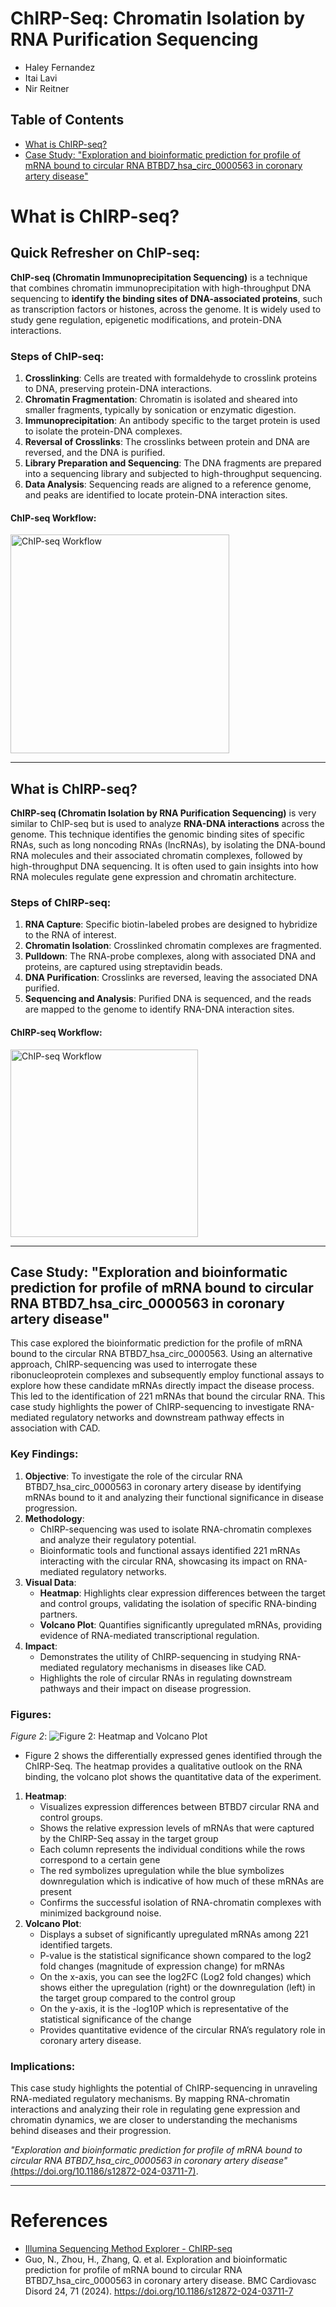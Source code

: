 # ChIRP-Seq: Chromatin Isolation by RNA Purification Sequencing
- Haley Fernandez
- Itai Lavi
- Nir Reitner

## Table of Contents
- [What is ChIRP-seq?](#what-is-chirp-seq)
- [Case Study: "Exploration and bioinformatic prediction for profile of mRNA bound to circular RNA BTBD7_hsa_circ_0000563 in coronary artery disease"](#case-study-exploration-and-bioinformatic-prediction-for-profile-of-mrna-bound-to-circular-rna-btbd7_hsa_circ_0000563-in-coronary-artery-disease)

# What is ChIRP-seq?

## Quick Refresher on ChIP-seq:
**ChIP-seq (Chromatin Immunoprecipitation Sequencing)** is a technique that combines chromatin immunoprecipitation with high-throughput DNA sequencing to **identify the binding sites of DNA-associated proteins**, such as transcription factors or histones, across the genome. It is widely used to study gene regulation, epigenetic modifications, and protein-DNA interactions.

### Steps of ChIP-seq:
1. **Crosslinking**: Cells are treated with formaldehyde to crosslink proteins to DNA, preserving protein-DNA interactions.
2. **Chromatin Fragmentation**: Chromatin is isolated and sheared into smaller fragments, typically by sonication or enzymatic digestion.
3. **Immunoprecipitation**: An antibody specific to the target protein is used to isolate the protein-DNA complexes.
4. **Reversal of Crosslinks**: The crosslinks between protein and DNA are reversed, and the DNA is purified.
5. **Library Preparation and Sequencing**: The DNA fragments are prepared into a sequencing library and subjected to high-throughput sequencing.
6. **Data Analysis**: Sequencing reads are aligned to a reference genome, and peaks are identified to locate protein-DNA interaction sites.
#### ChIP-seq Workflow:
<img src="chip-protocol-steps.png" alt="ChIP-seq Workflow" width="350">

---

## What is ChIRP-seq?
**ChIRP-seq (Chromatin Isolation by RNA Purification Sequencing)** is very similar to ChIP-seq but is used to analyze **RNA-DNA interactions** across the genome. This technique identifies the genomic binding sites of specific RNAs, such as long noncoding RNAs (lncRNAs), by isolating the DNA-bound RNA molecules and their associated chromatin complexes, followed by high-throughput DNA sequencing. It is often used to gain insights into how RNA molecules regulate gene expression and chromatin architecture.

### Steps of ChIRP-seq:
1. **RNA Capture**: Specific biotin-labeled probes are designed to hybridize to the RNA of interest.
2. **Chromatin Isolation**: Crosslinked chromatin complexes are fragmented.
3. **Pulldown**: The RNA-probe complexes, along with associated DNA and proteins, are captured using streptavidin beads.
4. **DNA Purification**: Crosslinks are reversed, leaving the associated DNA purified.
5. **Sequencing and Analysis**: Purified DNA is sequenced, and the reads are mapped to the genome to identify RNA-DNA interaction sites.
#### ChIRP-seq Workflow:
<img src="ChIRP-Workflow.png" alt="ChIP-seq Workflow" width="300">


---


## Case Study: "Exploration and bioinformatic prediction for profile of mRNA bound to circular RNA BTBD7_hsa_circ_0000563 in coronary artery disease"

This case explored the bioinformatic prediction for the profile of mRNA bound to the circular RNA BTBD7_hsa_circ_0000563. Using an alternative approach, ChIRP-sequencing was used to interrogate these ribonucleoprotein complexes and subsequently employ functional assays to explore how these candidate mRNAs directly impact the disease process. This led to the identification of 221 mRNAs that bound the circular RNA. This case study highlights the power of ChIRP-sequencing to investigate RNA-mediated regulatory networks and downstream pathway effects in association with CAD.

### Key Findings:
1. **Objective**: To investigate the role of the circular RNA BTBD7_hsa_circ_0000563 in coronary artery disease by identifying mRNAs bound to it and analyzing their functional significance in disease progression.
2. **Methodology**:
   - ChIRP-sequencing was used to isolate RNA-chromatin complexes and analyze their regulatory potential.
   - Bioinformatic tools and functional assays identified 221 mRNAs interacting with the circular RNA, showcasing its impact on RNA-mediated regulatory networks.
3. **Visual Data**:
   - **Heatmap**: Highlights clear expression differences between the target and control groups, validating the isolation of specific RNA-binding partners.
   - **Volcano Plot**: Quantifies significantly upregulated mRNAs, providing evidence of RNA-mediated transcriptional regulation.
4. **Impact**:
   - Demonstrates the utility of ChIRP-sequencing in studying RNA-mediated regulatory mechanisms in diseases like CAD.
   - Highlights the role of circular RNAs in regulating downstream pathways and their impact on disease progression.

### Figures:
*Figure 2*: 
![Figure 2: Heatmap and Volcano Plot](figure2.png)

- Figure 2 shows the differentially expressed genes identified through the ChIRP-Seq. The heatmap provides a qualitative outlook on the RNA binding, the volcano plot shows the quantitative data of the experiment. 
1. **Heatmap**:
   - Visualizes expression differences between BTBD7 circular RNA and control groups.
   - Shows the relative expression levels of mRNAs that were captured by the ChIRP-Seq assay in the target group
   - Each column represents the individual conditions while the rows correspond to a certain gene
   - The red symbolizes upregulation while the blue symbolizes downregulation which is indicative of how much of these mRNAs are present
   - Confirms the successful isolation of RNA-chromatin complexes with minimized background noise.
2. **Volcano Plot**:
   - Displays a subset of significantly upregulated mRNAs among 221 identified targets.
   - P-value is the statistical significance shown compared to the log2 fold changes (magnitude of expression change) for mRNAs
   - On the x-axis, you can see the log2FC (Log2 fold changes) which shows either the upregulation (right) or the downregulation (left) in the target group compared to the control group
   - On the y-axis, it is the -log10P which is representative of the statistical significance of the change
   - Provides quantitative evidence of the circular RNA’s regulatory role in coronary artery disease.

### Implications:
This case study highlights the potential of ChIRP-sequencing in unraveling RNA-mediated regulatory mechanisms. By mapping RNA-chromatin interactions and analyzing their role in regulating gene expression and chromatin dynamics, we are closer to understanding the mechanisms behind diseases and their progression.

*"Exploration and bioinformatic prediction for profile of mRNA bound to circular RNA BTBD7_hsa_circ_0000563 in coronary artery disease"* [(https://doi.org/10.1186/s12872-024-03711-7)](https://doi.org/10.1186/s12872-024-03711-7).

---

# References
- [Illumina Sequencing Method Explorer - ChIRP-seq](https://www.illumina.com/science/sequencing-method-explorer/kits-and-arrays/chirp-seq.html)
- Guo, N., Zhou, H., Zhang, Q. et al. Exploration and bioinformatic prediction for profile of mRNA bound to circular RNA BTBD7_hsa_circ_0000563 in coronary artery disease. BMC Cardiovasc Disord 24, 71 (2024). https://doi.org/10.1186/s12872-024-03711-7
